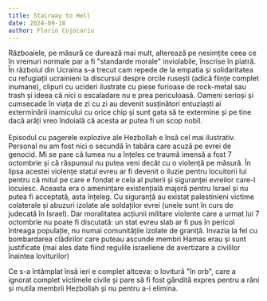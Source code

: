 ```yaml
---
title: Stairway to Hell
date: 2024-09-18
author: Florin Cojocariu
---
```

Războaiele, pe măsură ce durează mai mult, alterează pe nesimțite ceea ce în vremuri normale par a fi "standarde morale" inviolabile, înscrise în piatră. În războiul din Ucraina s-a trecut cam repede de la empatia și solidaritatea cu refugiații ucrainieni la discursul despre orcile rusești  (adică ființe complet inumane), clipuri cu ucideri ilustrate cu piese furioase de rock-metal sau trash și ideea că nici o escaladare nu e prea periculoasă. Oameni serioși și cumsecade în viața de zi cu zi au devenit susținători entuziaști ai exterminării inamicului cu orice chip și sunt gata să te extermine și pe tine dacă arăți vreo îndoială că acesta ar putea fi un scop nobil. \
\
Episodul cu pagerele explozive ale Hezbollah e însă cel mai ilustrativ. Personal nu am fost nici o secundă în tabăra care acuză pe evrei de genocid. Mi se pare că lumea nu a înțeles ce traumă imensă a fost 7 octombrie și că răspunsul nu putea veni decât cu o violență pe măsură. În lipsa acestei violențe statul evreu ar fi devenit o iluzie pentru locuitorii lui pentru că mitul pe care e fondat e cela al puterii și siguranței evreilor care-l locuiesc. Aceasta era o amenințare existențială majoră pentru Israel și nu putea fi acceptată, asta înțeleg. Cu siguranță au existat palestinieni victime colaterale și abuzuri izolate ale soldaților evrei (unele sunt în curs de judecată în Israel). Dar moralitatea acțiunii militare violente care a urmat lui 7 octombrie nu poate fi discutată: un stat evreu slab ar fi pus în pericol întreaga populație, nu numai comunitățile izolate de graniță. Invazia la fel cu bombardarea clădirilor care puteau ascunde membri Hamas erau și sunt justificate (mai ales date fiind regulile israeliene de avertizare a civililor înaintea loviturilor)

Ce s-a întâmplat însă ieri e complet altceva: o lovitură "în orb", care a ignorat complet victimele civile și pare să fi fost gândită expres pentru a răni și mutila membrii Hezbollah și nu pentru a-i elimina.
